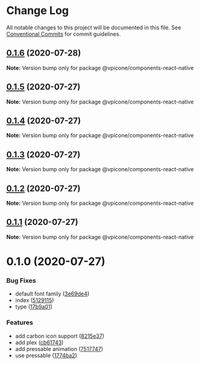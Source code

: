 # Change Log

All notable changes to this project will be documented in this file.
See [Conventional Commits](https://conventionalcommits.org) for commit guidelines.

## [0.1.6](https://github.com/vpicone/carbon-react-native/compare/@vpicone/components-react-native@0.1.5...@vpicone/components-react-native@0.1.6) (2020-07-28)

**Note:** Version bump only for package @vpicone/components-react-native





## [0.1.5](https://github.com/vpicone/carbon-react-native/compare/@vpicone/components-react-native@0.1.4...@vpicone/components-react-native@0.1.5) (2020-07-27)

**Note:** Version bump only for package @vpicone/components-react-native





## [0.1.4](https://github.com/vpicone/carbon-react-native/compare/@vpicone/components-react-native@0.1.3...@vpicone/components-react-native@0.1.4) (2020-07-27)

**Note:** Version bump only for package @vpicone/components-react-native





## [0.1.3](https://github.com/vpicone/carbon-react-native/compare/@vpicone/components-react-native@0.1.2...@vpicone/components-react-native@0.1.3) (2020-07-27)

**Note:** Version bump only for package @vpicone/components-react-native





## [0.1.2](https://github.com/vpicone/carbon-react-native/compare/@vpicone/components-react-native@0.1.0...@vpicone/components-react-native@0.1.2) (2020-07-27)

**Note:** Version bump only for package @vpicone/components-react-native





## [0.1.1](https://github.com/vpicone/carbon-react-native/compare/@vpicone/components-react-native@0.1.0...@vpicone/components-react-native@0.1.1) (2020-07-27)

**Note:** Version bump only for package @vpicone/components-react-native





# 0.1.0 (2020-07-27)


### Bug Fixes

* default font family ([3e69de4](https://github.com/vpicone/carbon-react-native/commit/3e69de4303fb63b30db4dfa552e0c09abf73ec1d))
* index ([5129115](https://github.com/vpicone/carbon-react-native/commit/51291156bc73c8acb26d5ef1e69e993d0b76204f))
* type ([17b9a01](https://github.com/vpicone/carbon-react-native/commit/17b9a0158a74bb62a9e62271115b0709e09ce3b7))


### Features

* add carbon icon support ([8215e37](https://github.com/vpicone/carbon-react-native/commit/8215e37f133f44de54a71721c5e70b2d92e9aed5))
* add plex ([cb61743](https://github.com/vpicone/carbon-react-native/commit/cb61743fcd4f6ac2cd57c14b9714586364d28986))
* add pressable animation ([7517747](https://github.com/vpicone/carbon-react-native/commit/7517747cedab588f124fb21a5957ba5663fbe7fe))
* use pressable ([1774ba2](https://github.com/vpicone/carbon-react-native/commit/1774ba2ddd2d0690aec8f7557ac7710f0d0e77b1))

